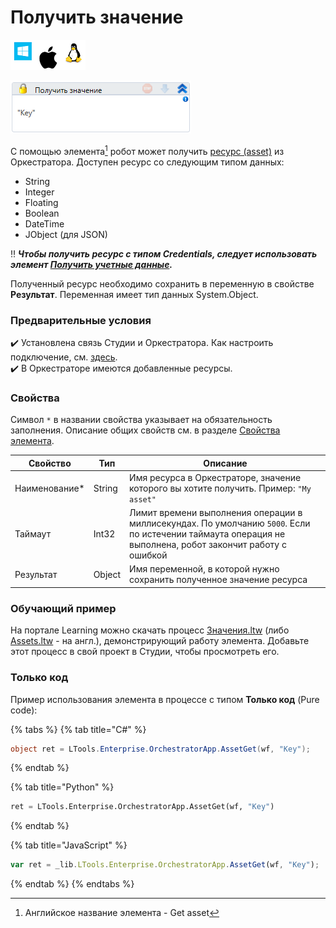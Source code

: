 # Получить значение

![](<../../../../.gitbook/assets/image (100) (1) (1) (1) (1) (1) (1) (1) (1) (19).png>)

![](<../../../../.gitbook/assets/image (269).png>)

С помощью элемента[^1] робот может получить [ресурс (asset)](https://docs.primo-rpa.ru/primo-rpa/orchestrator/basics/assets) из Оркестратора. Доступен ресурс со следующим типом данных:
* String
* Integer
* Floating
* Boolean
* DateTime
* JObject (для JSON)

:bangbang: ***Чтобы получить ресурс с типом Credentials, следует использовать элемент [Получить учетные данные](https://docs.primo-rpa.ru/primo-rpa/g_elements/el_basic/els_orch/els_assets/el_orch_getcredentials).***

Полученный ресурс необходимо сохранить в переменную в свойстве **Результат**. Переменная имеет тип данных System.Object.

### Предварительные условия

:heavy_check_mark: Установлена связь Студии и Оркестратора. Как настроить подключение, см. [здесь](https://docs.primo-rpa.ru/primo-rpa/primo-studio/settings#orkestrator).\
:heavy_check_mark: В Оркестраторе имеются добавленные ресурсы.


### Свойства
Символ `*` в названии свойства указывает на обязательность заполнения. Описание общих свойств см. в разделе [Свойства элемента](https://docs.primo-rpa.ru/primo-rpa/primo-studio/process/elements#svoistva-elementa).

| Свойство       | Тип    | Описание                                                                                                                                             |
| -------------- | ------ | ---------------------------------------------------------------------------------------------------------------------------------------------------- |
| Наименование\* | String | Имя ресурса в Оркестраторе, значение которого вы хотите получить. Пример: `"My asset"` |
| Таймаут        | Int32  | Лимит времени выполнения операции в миллисекундах. По умолчанию `5000`. Если по истечении таймаута операция не выполнена, робот закончит работу с ошибкой |
| Результат      | Object | Имя переменной, в которой нужно сохранить полученное значение ресурса             |


### Обучающий пример

На портале Learning можно скачать процесс [Значения.ltw](https://github.com/PrimoRPA/Learning/blob/master/StudioActivities/Ru/%D0%9E%D1%80%D0%BA%D0%B5%D1%81%D1%82%D1%80%D0%B0%D1%82%D0%BE%D1%80/%D0%97%D0%BD%D0%B0%D1%87%D0%B5%D0%BD%D0%B8%D1%8F/%D0%97%D0%BD%D0%B0%D1%87%D0%B5%D0%BD%D0%B8%D1%8F.ltw) (либо [Assets.ltw](https://github.com/PrimoRPA/Learning/blob/master/StudioActivities/En/Orchestrator/Assets/Assets.ltw) - на англ.), демонстрирующий работу элемента. Добавьте этот процесс в свой проект в Студии, чтобы просмотреть его.


### Только код
Пример использования элемента в процессе с типом **Только код** (Pure code):

{% tabs %}
{% tab title="C#" %}
```csharp
object ret = LTools.Enterprise.OrchestratorApp.AssetGet(wf, "Key");
```
{% endtab %}

{% tab title="Python" %}
```python
ret = LTools.Enterprise.OrchestratorApp.AssetGet(wf, "Key")
```
{% endtab %}

{% tab title="JavaScript" %}
```javascript
var ret = _lib.LTools.Enterprise.OrchestratorApp.AssetGet(wf, "Key");
```
{% endtab %}
{% endtabs %}

[^1]: Английское название элемента - Get asset
